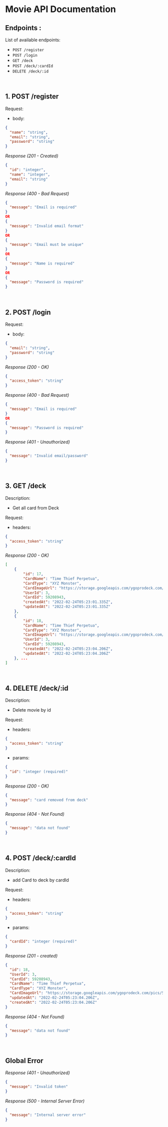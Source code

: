 # Movie API Documentation

## Endpoints :

List of available endpoints:

- `POST /register`
- `POST /login`
- `GET /deck`
- `POST /deck/:cardId`
- `DELETE /deck/:id`

&nbsp;

## 1. POST /register

Request:

- body:

```json
{
  "name": "string",
  "email": "string",
  "password": "string"
}
```

_Response (201 - Created)_

```json
{
  "id": "integer",
  "name": "integer",
  "email": "string"
}
```

_Response (400 - Bad Request)_

```json
{
  "message": "Email is required"
}
OR
{
  "message": "Invalid email format"
}
OR
{
  "message": "Email must be unique"
}
OR
{
  "message": "Name is required"
}
OR
{
  "message": "Password is required"
}
```

&nbsp;

## 2. POST /login

Request:

- body:

```json
{
  "email": "string",
  "password": "string"
}
```

_Response (200 - OK)_

```json
{
  "access_token": "string"
}
```

_Response (400 - Bad Request)_

```json
{
  "message": "Email is required"
}
OR
{
  "message": "Password is required"
}
```

_Response (401 - Unauthorized)_

```json
{
  "message": "Invalid email/password"
}
```

&nbsp;

## 3. GET /deck

Description:

- Get all card from Deck

Request:

- headers:

```json
{
  "access_token": "string"
}
```

_Response (200 - OK)_

```json
[
    {
        "id": 17,
        "CardName": "Time Thief Perpetua",
        "CardType": "XYZ Monster",
        "CardImageUrl": "https://storage.googleapis.com/ygoprodeck.com/pics/59208943.jpg",
        "UserId": 3,
        "CardId": 59208943,
        "createdAt": "2022-02-24T05:23:01.335Z",
        "updatedAt": "2022-02-24T05:23:01.335Z"
    },
    {
        "id": 18,
        "CardName": "Time Thief Perpetua",
        "CardType": "XYZ Monster",
        "CardImageUrl": "https://storage.googleapis.com/ygoprodeck.com/pics/59208943.jpg",
        "UserId": 3,
        "CardId": 59208943,
        "createdAt": "2022-02-24T05:23:04.206Z",
        "updatedAt": "2022-02-24T05:23:04.206Z"
    }, ...
]
```

&nbsp;

## 4. DELETE /deck/:id

Description:

- Delete movie by id

Request:

- headers:

```json
{
  "access_token": "string"
}
```

- params:

```json
{
  "id": "integer (required)"
}
```

_Response (200 - OK)_

```json
{
  "message": "card removed from deck"
}
```

_Response (404 - Not Found)_

```json
{
  "message": "data not found"
}
```

&nbsp;

## 4. POST /deck/:cardId

Description:

- add Card to deck by cardId

Request:

- headers:

```json
{
  "access_token": "string"
}
```

- params:

```json
{
  "cardId": "integer (required)"
}
```

_Response (201 - created)_

```json
{
  "id": 18,
  "UserId": 3,
  "CardId": 59208943,
  "CardName": "Time Thief Perpetua",
  "CardType": "XYZ Monster",
  "CardImageUrl": "https://storage.googleapis.com/ygoprodeck.com/pics/59208943.jpg",
  "updatedAt": "2022-02-24T05:23:04.206Z",
  "createdAt": "2022-02-24T05:23:04.206Z"
}
```

_Response (404 - Not Found)_

```json
{
  "message": "data not found"
}
```

&nbsp;

## Global Error

_Response (401 - Unauthorized)_

```json
{
  "message": "Invalid token"
}
```

_Response (500 - Internal Server Error)_

```json
{
  "message": "Internal server error"
}
```
